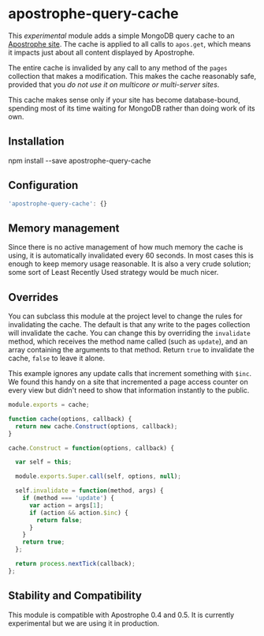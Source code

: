 # apostrophe-query-cache

This *experimental* module adds a simple MongoDB query cache to an [Apostrophe site](http://apostrophenow.org). The cache is applied to all calls to `apos.get`, which means it impacts just about all content displayed by Apostrophe.

The entire cache is invalided by any call to any method of the `pages` collection that makes a modification. This makes the cache reasonably safe, provided that you *do not use it on multicore or multi-server sites*.

This cache makes sense only if your site has become database-bound, spending most of its time waiting for MongoDB rather than doing work of its own.

## Installation

npm install --save apostrophe-query-cache

## Configuration

```javascript
'apostrophe-query-cache': {}
```

## Memory management

Since there is no active management of how much memory the cache is using, it is automatically invalidated every 60 seconds. In most cases this is enough to keep memory usage reasonable. It is also a very crude solution; some sort of Least Recently Used strategy would be much nicer.

## Overrides

You can subclass this module at the project level to change the rules for invalidating the cache. The default is that any write to the pages collection will invalidate the cache. You can change this by overriding the `invalidate` method, which receives the method name called (such as `update`), and an array containing the arguments to that method. Return `true` to invalidate the cache, `false` to leave it alone.

This example ignores any update calls that increment something with `$inc`. We found this handy on a site that incremented a page access counter on every view but didn't need to show that information instantly to the public.

```javascript
module.exports = cache;

function cache(options, callback) {
  return new cache.Construct(options, callback);
}

cache.Construct = function(options, callback) {

  var self = this;

  module.exports.Super.call(self, options, null);

  self.invalidate = function(method, args) {
    if (method === 'update') {
      var action = args[1];
      if (action && action.$inc) {
        return false;
      }
    }
    return true;
  };

  return process.nextTick(callback);
};
```

## Stability and Compatibility

This module is compatible with Apostrophe 0.4 and 0.5. It is currently experimental but we are using it in production.
